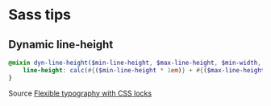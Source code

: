# Sass tips 

## Dynamic line-height
```scss
@mixin dyn-line-height($min-line-height, $max-line-height, $min-width, $max-width) {
    line-height: calc(#{($min-line-height * 1em)} + #{($max-line-height - $min-line-height)} * ((100vw - #{($min-width * 1em)}/#{($max-width - $min-width)})));
}
``` 
Source [Flexible typography with CSS locks](http://blog.typekit.com/2016/08/17/flexible-typography-with-css-locks/?ref=webdesignernews.com)